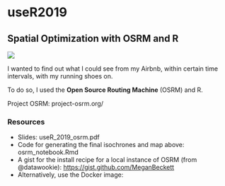 # useR2019

## Spatial Optimization with OSRM and R

![]("https://github.com/MeganBeckett/presentations/blob/master/useR_2019/figs/running_time.png")

I wanted to find out what I could see from my Airbnb, within certain time intervals, with my running shoes on.

To do so, I used the **Open Source Routing Machine** (OSRM) and R.

Project OSRM: project-osrm.org/

### Resources
- Slides: useR_2019_osrm.pdf
- Code for generating the final isochrones and map above: osrm_notebook.Rmd
- A gist for the install recipe for a local instance of OSRM (from @datawookie): https://gist.github.com/MeganBeckett
- Alternatively, use the Docker image: 